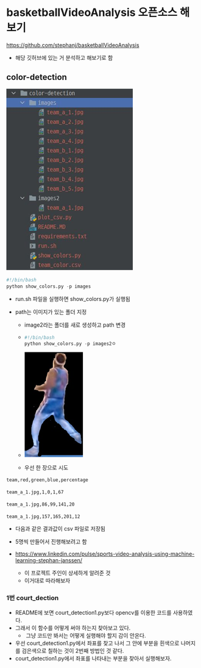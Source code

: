 # basketballVideoAnalysis 오픈소스 해보기

https://github.com/stephanj/basketballVideoAnalysis

- 해당 깃허브에 있는 거 분석하고 해보기로 함

## color-detection

![17](./img2/17.jpg)

```python
#!/bin/bash
python show_colors.py -p images
```

- run.sh 파일을 실행하면 show_colors.py가 실행됨

- path는 이미지가 있는 폴더 지정 

  - image2라는 폴더를 새로 생성하고 path 변경

  - ```python
    #!/bin/bash
    python show_colors.py -p images2ㅇ
    ```

  - ![team_a_1](./img2/team_a_1.jpg)

  - 우선 한 장으로 시도

```
team,red,green,blue,percentage

team_a_1.jpg,1,0,1,67

team_a_1.jpg,86,99,141,20

team_a_1.jpg,157,165,201,12
```

- 다음과 같은 결과값이 csv 파일로 저장됨

- 5명씩 만들어서 진행해보려고 함

- https://www.linkedin.com/pulse/sports-video-analysis-using-machine-learning-stephan-janssen/
  - 이 프로젝트 주인이 상세하게 알려준 것 
  - 이거대로 따라해보자

### 1번 court_dection

- README에 보면 court_detection1.py보다 opencv를 이용한 코드를 사용하였다. 
- 그래서 이 함수를 어떻게 써야 하는지 찾아보고 있다.
  - ​	그냥 코드만 봐서는 어떻게 실행해야 할지 감이 안온다.
- 우선 court_detection1.py에서 좌표를 찾고 나서 그 안에 부분을 흰색으로 나머지를 검은색으로 칠하는 것이 2번째 방법인 것 같다.
- court_detection1.py에서 좌표를 나타내는 부분을 찾아서 실행해보자.

